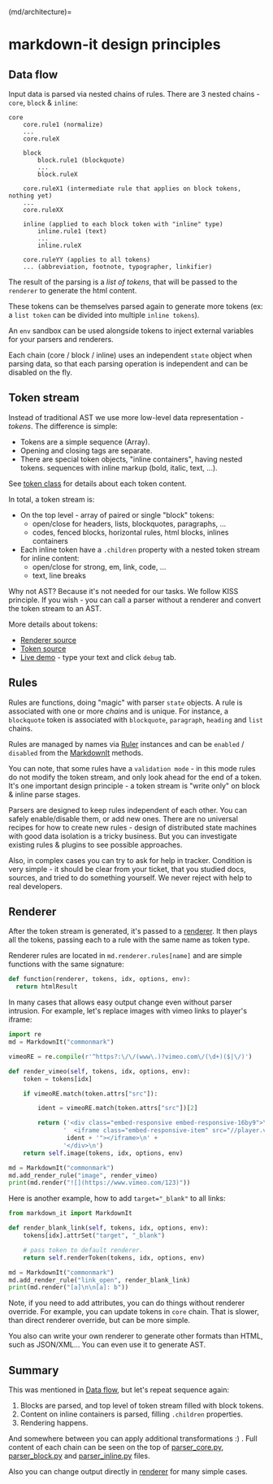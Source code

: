 (md/architecture)=

# markdown-it design principles

## Data flow

Input data is parsed via nested chains of rules. There are 3 nested chains -
`core`, `block` & `inline`:

```
core
    core.rule1 (normalize)
    ...
    core.ruleX

    block
        block.rule1 (blockquote)
        ...
        block.ruleX

    core.ruleX1 (intermediate rule that applies on block tokens, nothing yet)
    ...
    core.ruleXX

    inline (applied to each block token with "inline" type)
        inline.rule1 (text)
        ...
        inline.ruleX

    core.ruleYY (applies to all tokens)
    ... (abbreviation, footnote, typographer, linkifier)

```

The result of the parsing is a *list of tokens*, that will be passed to the `renderer` to generate the html content.

These tokens can be themselves parsed again to generate more tokens (ex: a `list token` can be divided into multiple `inline tokens`).

An `env` sandbox can be used alongside tokens to inject external variables for your parsers and renderers.

Each chain (core / block / inline) uses an independent `state` object when parsing data, so that each parsing operation is independent and can be disabled on the fly.

## Token stream

Instead of traditional AST we use more low-level data representation - *tokens*.
The difference is simple:

- Tokens are a simple sequence (Array).
- Opening and closing tags are separate.
- There are special token objects, "inline containers", having nested tokens.
  sequences with inline markup (bold, italic, text, ...).

See [token class](https://github.com/executablebooks/markdown-it-py/tree/master/markdown_it/token.py)
for details about each token content.

In total, a token stream is:

- On the top level - array of paired or single "block" tokens:
  - open/close for headers, lists, blockquotes, paragraphs, ...
  - codes, fenced blocks, horizontal rules, html blocks, inlines containers
- Each inline token have a `.children` property with a nested token stream for inline content:
  - open/close for strong, em, link, code, ...
  - text, line breaks

Why not AST? Because it's not needed for our tasks. We follow KISS principle.
If you wish - you can call a parser without a renderer and convert the token stream
to an AST.

More details about tokens:

- [Renderer source](https://github.com/executablebooks/markdown-it-py/tree/master/markdown_it/renderer.py)
- [Token source](https://github.com/executablebooks/markdown-it-py/tree/master/markdown_it/token.py)
- [Live demo](https://markdown-it.github.io/) - type your text and click `debug` tab.

## Rules

Rules are functions, doing "magic" with parser `state` objects. A rule is associated with one or more *chains* and is unique. For instance, a `blockquote` token is associated with `blockquote`, `paragraph`, `heading` and `list` chains.

Rules are managed by names via [Ruler](https://markdown-it.github.io/markdown-it/#Ruler) instances and can be  `enabled` / `disabled` from the [MarkdownIt](https://markdown-it.github.io/markdown-it/#MarkdownIt) methods.

You can note, that some rules have a `validation mode` - in this mode rules do not
modify the token stream, and only look ahead for the end of a token. It's one
important design principle - a token stream is "write only" on block & inline parse stages.

Parsers are designed to keep rules independent of each other. You can safely enable/disable them, or
add new ones. There are no universal recipes for how to create new rules - design of
distributed state machines with good data isolation is a tricky business. But you
can investigate existing rules & plugins to see possible approaches.

Also, in complex cases you can try to ask for help in tracker. Condition is very
simple - it should be clear from your ticket, that you studied docs, sources,
and tried to do something yourself. We never reject with help to real developers.

## Renderer

After the token stream is generated, it's passed to a [renderer](https://github.com/executablebooks/markdown-it-py/tree/master/markdown_it/renderer.py).
It then plays all the tokens, passing each to a rule with the same name as token type.

Renderer rules are located in `md.renderer.rules[name]` and are simple functions
with the same signature:

```python
def function(renderer, tokens, idx, options, env):
  return htmlResult
```

In many cases that allows easy output change even without parser intrusion.
For example, let's replace images with vimeo links to player's iframe:

```python
import re
md = MarkdownIt("commonmark")

vimeoRE = re.compile(r'^https?:\/\/(www\.)?vimeo.com\/(\d+)($|\/)')

def render_vimeo(self, tokens, idx, options, env):
    token = tokens[idx]

    if vimeoRE.match(token.attrs["src"]):

        ident = vimeoRE.match(token.attrs["src"])[2]

        return ('<div class="embed-responsive embed-responsive-16by9">\n' +
               '  <iframe class="embed-responsive-item" src="//player.vimeo.com/video/' +
                ident + '"></iframe>\n' +
               '</div>\n')
    return self.image(tokens, idx, options, env)

md = MarkdownIt("commonmark")
md.add_render_rule("image", render_vimeo)
print(md.render("![](https://www.vimeo.com/123)"))
```

Here is another example, how to add `target="_blank"` to all links:

```python
from markdown_it import MarkdownIt

def render_blank_link(self, tokens, idx, options, env):
    tokens[idx].attrSet("target", "_blank")

    # pass token to default renderer.
    return self.renderToken(tokens, idx, options, env)

md = MarkdownIt("commonmark")
md.add_render_rule("link_open", render_blank_link)
print(md.render("[a]\n\n[a]: b"))
```

Note, if you need to add attributes, you can do things without renderer override.
For example, you can update tokens in `core` chain. That is slower, than direct
renderer override, but can be more simple.

You also can write your own renderer to generate other formats than HTML, such as
JSON/XML... You can even use it to generate AST.

## Summary

This was mentioned in [Data flow](#data-flow), but let's repeat sequence again:

1. Blocks are parsed, and top level of token stream filled with block tokens.
2. Content on inline containers is parsed, filling `.children` properties.
3. Rendering happens.

And somewhere between you can apply additional transformations :) . Full content
of each chain can be seen on the top of
[parser_core.py](https://github.com/executablebooks/markdown-it-py/tree/master/markdown_it/parser_core.py),
[parser_block.py](https://github.com/executablebooks/markdown-it-py/tree/master/markdown_it/parser_block.py) and
[parser_inline.py](https://github.com/executablebooks/markdown-it-py/tree/master/markdown_it/parser_inline.py)
files.

Also you can change output directly in [renderer](https://github.com/executablebooks/markdown-it-py/tree/master/markdown_it/renderer.py) for many simple cases.

